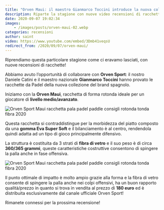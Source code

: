 ```yaml
---
title: "Orven Maui: il maestro Gianmarco Toccini introduce la nuova collezione"
description: Riparte la stagione con nuove video recensioni di racchette da padel, questa volta in collaborazione con Orven Sport.
date: 2020-09-07 19:02:34
images:
    - /images/posts/orven-maui-02.webp
categories: recensioni
author: saint
video: https://www.youtube.com/embed/3Dmb41veqsU
redirect_from: /2020/09/07/orven-maui/
---
```


Riprendiamo questa particolare stagione come ci eravamo lasciati, con nuove  recensioni di racchette!

Abbiamo avuto l’opportunità di collaborare con **Orven Sport**: il nostro Daniele Catini e il maestro nazionale **Gianmarco Toccini** hanno provato le racchette da Padel della nuova collezione del brand spagnolo.

Iniziamo con la **Orven Maui**, racchetta di forma rotonda ideale per un giocatore di **livello medio/avanzato**. 

![Orven Sport Maui racchetta pala padel paddle consigli rotonda tonda fibra 2020](/images/posts/orven-maui-fronte-padelup.webp)

Questa racchetta si contraddistingue per la morbidezza del piatto composto da una **gomma Eva Super Soft** e il bilanciamento è al centro, rendendola quindi adatta ad un tipo di gioco principalmente difensivo. 

La struttura è costituita da 3 strati di **fibra di vetro** e il suo peso è di circa **360/365 grammi**, queste caratteristiche costruttive consentono di spingere la palla anche in fase offensiva.


![Orven Sport Maui racchetta pala padel paddle consigli rotonda tonda fibra 2020](/images/posts/orven-maui-01.webp)

Il punto ottimale di impatto è molto ampio grazie alla forma e la fibra di vetro consente di spingere la palla anche nei colpi offensivi, ha un buon rapporto qualità/prezzo in quanto si trova in vendita al prezzo di **180 euro** ed è distribuita esclusivamente dal canale ufficiale Orven Sport!

Rimanete connessi per la prossima recensione!